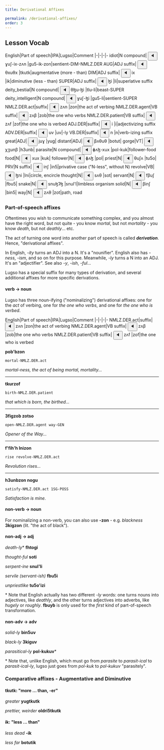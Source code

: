 ```yaml
---
title: Derivational Affixes

permalink: /derivational-affixes/
order: 3
---
```


## Lesson Vocab

English|Part of speech|IPA|Lugso|Comment
|-|-|-|-
idiot|N compound|<span class='spoken'> <button class='speak' type='button' data-ipa='ɣuʃ-ix-zʌn'>🔈</button> <span class='ipa'>ɣuʃ-ix-zʌn</span> </span>|gu5-ik-zon|sentient-DIM-NMLZ.DER
AUG|ADJ suffix|<span class='spoken'> <button class='speak' type='button' data-ipa='θxuθx'>🔈</button> <span class='ipa'>θxuθx</span> </span>|tkutk|augmentative (more - than)
DIM|ADJ suffix|<span class='spoken'> <button class='speak' type='button' data-ipa='ix'>🔈</button> <span class='ipa'>ix</span> </span>|ik|diminutive (less - than)
SUPER|ADJ suffix|<span class='spoken'> <button class='speak' type='button' data-ipa='ɮi'>🔈</button> <span class='ipa'>ɮi</span> </span>|li|superlative suffix
deity_bestial|N compound|<span class='spoken'> <button class='speak' type='button' data-ipa='θɮu-ɮi'>🔈</button> <span class='ipa'>θɮu-ɮi</span> </span>|tlu-li|beast-SUPER
deity_intelligent|N compound|<span class='spoken'> <button class='speak' type='button' data-ipa='ɣuʃ-ɮi'>🔈</button> <span class='ipa'>ɣuʃ-ɮi</span> </span>|gu5-li|sentient-SUPER
NMLZ.DER.act|suffix|<span class='spoken'> <button class='speak' type='button' data-ipa='zʌn'>🔈</button> <span class='ipa'>zʌn</span> </span>|zon|the act of verbing
NMLZ.DER.agent|VB suffix|<span class='spoken'> <button class='speak' type='button' data-ipa='zʌβ'>🔈</button> <span class='ipa'>zʌβ</span> </span>|zob|the one who verbs
NMLZ.DER.patient|VB suffix|<span class='spoken'> <button class='speak' type='button' data-ipa='zʌf'>🔈</button> <span class='ipa'>zʌf</span> </span>|zof|the one who is verbed
ADJ.DER|suffix|<span class='spoken'> <button class='speak' type='button' data-ipa='i'>🔈</button> <span class='ipa'>i</span> </span>|i|adjectivizing suffix
ADV.DER|suffix|<span class='spoken'> <button class='speak' type='button' data-ipa='uv'>🔈</button> <span class='ipa'>uv</span> </span>|uv|-ly
VB.DER|suffix|<span class='spoken'> <button class='speak' type='button' data-ipa='n'>🔈</button> <span class='ipa'>n</span> </span>|n|verb-izing suffix
great|ADJ|<span class='spoken'> <button class='speak' type='button' data-ipa='juɣ'>🔈</button> <span class='ipa'>juɣ</span> </span>|yug|
distant|ADJ|<span class='spoken'> <button class='speak' type='button' data-ipa='βʌθuθ'>🔈</button> <span class='ipa'>βʌθuθ</span> </span>|botut|
gorge|VT|<span class='spoken'> <button class='speak' type='button' data-ipa='χʒunβ'>🔈</button> <span class='ipa'>χʒunβ</span> </span>|h3unb|
parasite|N compound|<span class='spoken'> <button class='speak' type='button' data-ipa='ɸʌɮ-xux'>🔈</button> <span class='ipa'>ɸʌɮ-xux</span> </span>|pol-kuk|follower-food
food|N|<span class='spoken'> <button class='speak' type='button' data-ipa='xux'>🔈</button> <span class='ipa'>xux</span> </span>|kuk|
follower|N|<span class='spoken'> <button class='speak' type='button' data-ipa='ɸʌɮ'>🔈</button> <span class='ipa'>ɸʌɮ</span> </span>|pol|
priest|N|<span class='spoken'> <button class='speak' type='button' data-ipa='θuʃʌ'>🔈</button> <span class='ipa'>θuʃʌ</span> </span>|tu5o|
PRV|N suffix|<span class='spoken'> <button class='speak' type='button' data-ipa='inʃ'>🔈</button> <span class='ipa'>inʃ</span> </span>|in5|privative case ("N-less", without N)
revolve|VB|<span class='spoken'> <button class='speak' type='button' data-ipa='ɮni'>🔈</button> <span class='ipa'>ɮni</span> </span>|lni|circle, encircle
thought|N|<span class='spoken'> <button class='speak' type='button' data-ipa='sʌθ'>🔈</button> <span class='ipa'>sʌθ</span> </span>|sot|
servant|N|<span class='spoken'> <button class='speak' type='button' data-ipa='fβuʃ'>🔈</button> <span class='ipa'>fβuʃ</span> </span>|fbu5|
snake|N|<span class='spoken'> <button class='speak' type='button' data-ipa='snuɮʔɮ'>🔈</button> <span class='ipa'>snuɮʔɮ</span> </span>|snul'l|limbless organism
solid|N|<span class='spoken'> <button class='speak' type='button' data-ipa='βinʃ'>🔈</button> <span class='ipa'>βinʃ</span> </span>|bin5|
way|N|<span class='spoken'> <button class='speak' type='button' data-ipa='zʌθ'>🔈</button> <span class='ipa'>zʌθ</span> </span>|zot|path, road

### Part-of-speech affixes

Oftentimes you wish to communicate something complex, and you almost have the right word, but not quite - you know _mortal_, but not _mortality_ - you know _death_, but not _deathly_... etc.

The act of turning one word into another part of speech is called _**derivation**_. Hence, "derivational affixes".

In English, _-ity_ turns an ADJ into a N. It's a "nounifier". English also has _-ness_, _-ism_, and so on for this purpose. Meanwhile, _-ly_ turns a N into an ADJ. It's an "adjectifier". See also _-y_, _-ish_, _-ful_...

Lugso has a special suffix for many types of derivation, and several additional affixes for more specific derivations.

#### verb -> noun

Lugso has three noun-ifying ("nominalizing") derivational affixes: one for the _act_ of verbing, one for _the one who verbs_, and one for _the one who is verbed_.

English|Part of speech|IPA|Lugso|Comment
|-|-|-|-
NMLZ.DER.act|suffix|<span class='spoken'> <button class='speak' type='button' data-ipa='zʌn'>🔈</button> <span class='ipa'>zʌn</span> </span>|zon|the act of verbing
NMLZ.DER.agent|VB suffix|<span class='spoken'> <button class='speak' type='button' data-ipa='zʌβ'>🔈</button> <span class='ipa'>zʌβ</span> </span>|zob|the one who verbs
NMLZ.DER.patient|VB suffix|<span class='spoken'> <button class='speak' type='button' data-ipa='zʌf'>🔈</button> <span class='ipa'>zʌf</span> </span>|zof|the one who is verbed

**pob'bzon**

`mortal-NMLZ.DER.act`

_mortal-ness, the act of being mortal, mortality..._

---

**tkurzof**

`birth-NMLZ.DER.patient`

_that which is born, the birthed..._

---

**3figzob zotso**

`open-NMLZ.DER.agent way-GEN`

_Opener of the Way..._

---

**f'fih'h lnizon**

`rise revolve-NMLZ.DER.act`

_Revolution rises..._

---

**h3unbzon nogu**

`satisfy-NMLZ.DER.act 1SG-POSS`

_Satisfaction is mine._

#### non-verb -> noun

For nominalizing a non-verb, you can also use **-zon** - e.g. _blackness_ **3kigzon** (lit. "the act of black").

#### non-adj -> adj

_death-ly_* **fhtogi**

_thought-ful_ **soti**

_serpent-ine_ **snul'li**

_servile (servant-ish)_ **fbu5i**

_unpriestlike_ **tu5o'izi**

\* Note that English actually has two different _-ly_ words: one turns nouns into adjectives, like _deathly_, and the other turns adjectives into adverbs, like _hugely_ or _roughly_. **fbuyb** is only used for the _first_ kind of part-of-speech transformation.

#### non-adv -> adv

_solid-ly_  **bin5uv**

_black-ly_ **3kiguv**

_parasitical-ly_ **pol-kukuv***

\* Note that, unlike English, which must go from *parasite* to *parasit-ical* to *parasit-ical-ly*, lugso just goes from *pol-kuk* to *pol-kukuv* "parasitely".

### Comparative affixes - Augmentative and Diminutive

#### tkutk: "more ... than, -er"

_greater_ **yugtkutk**

_prettier, weirder_ **oldri5tkutk**

#### ik: "less ... than"

_less dead_ **-ik**

_less far_ **botutik**
